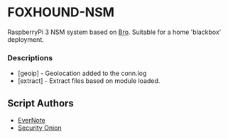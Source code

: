 # FOXHOUND-NSM 

RaspberryPi 3 NSM system based on [Bro](https://www.bro.org). Suitable for a home 'blackbox' deployment.

### Descriptions
* [geoip] - Geolocation added to the conn.log
* [extract] - Extract files based on module loaded.

## Script Authors
* [EverNote](https://github.com/evernote/bro-scripts)
* [Security Onion](https://github.com/Security-Onion-Solutions/securityonion-bro-scripts)
